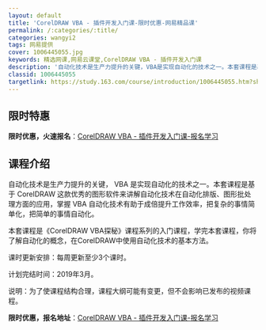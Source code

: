 ```yaml
---
layout: default
title: 'CorelDRAW VBA - 插件开发入门课-限时优惠-网易精品课'
permalink: /:categories/:title/
categories: wangyi2
tags: 网易提供
cover: 1006445055.jpg
keywords: 精选网课,网易云课堂,CorelDRAW VBA - 插件开发入门课
description: '自动化技术是生产力提升的关键，VBA是实现自动化的技术之一。本套课程是基于CorelDRAW这款优秀的图形软件来讲解自动'
classid: 1006445055
targetlink: https://study.163.com/course/introduction/1006445055.htm?share=1&shareId=1025206652&utm_campaign=share&utm_medium=iphoneShare&utm_source=&utm_u=1025206652
---
```


## 限时特惠

**限时优惠，火速报名**：[CorelDRAW VBA - 插件开发入门课-报名学习](https://study.163.com/course/introduction/1006445055.htm?share=1&shareId=1025206652&utm_campaign=share&utm_medium=iphoneShare&utm_source=&utm_u=1025206652)

## 课程介绍

自动化技术是生产力提升的关键， VBA 是实现自动化的技术之一。本套课程是基于 CorelDRAW 这款优秀的图形软件来讲解自动化技术在自动化排版、图形批处理方面的应用，掌握 VBA 自动化技术有助于成倍提升工作效率，把复杂的事情简单化，把简单的事情自动化。



本套课程是《CorelDRAW VBA探秘》课程系列的入门课程，学完本套课程，你将了解自动化的概念，在CorelDRAW中使用自动化技术的基本方法。



课时更新安排：每周更新至少3个课时。

计划完结时间：2019年3月。

说明：为了使课程结构合理，课程大纲可能有变更，但不会影响已发布的视频课程。

**限时优惠，报名地址**：[CorelDRAW VBA - 插件开发入门课-报名学习](https://study.163.com/course/introduction/1006445055.htm?share=1&shareId=1025206652&utm_campaign=share&utm_medium=iphoneShare&utm_source=&utm_u=1025206652)

